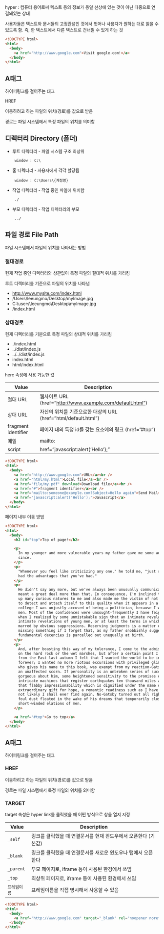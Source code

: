 hyper : 컴퓨터 용어로써 텍스트 등의 정보가 동일 선상에 있는 것이 아닌 다중으로 연결돼있는 상태

사용자들은 텍스트와 문서들의 고정관념인 것에서 벗어나 사용자가 원하는 대로 읽을 수 있도록 함. 즉, 한 텍스트에서 다른 텍스트로 건너뛸 수 있게 하는 것

```html
<!DOCTYPE html>
<html>
  <body>
    <a href="http://www.google.com">Visit google.com!</a>
  </body>
</html>
```

## A태그

하이퍼링크를 걸어주는 태그

HREF

이동하려고 하는 파일의 위치(경로)를 값으로 받음

경로는 파일 시스템에서 특정 파일의 위치를 의미함

## 디렉터리 Directory (폴더)

- 루트 디렉터리 - 파일 시스템 구조 최상위

       window : C:\

- 홈 디렉터리 - 사용자에게 각각 할당됨

       window : C:\Users\{계정명}

- 작업 디렉터리 - 작업 중인 파일에 위치함

       ./

- 부모 디렉터리 - 작업 디렉터리의 부모

       ../

## 파일 경로 File Path

파일 시스템에서 파일의 위치를 나타내는 방법

### 절대경로

현재 작업 중인 디렉터리와 상관없이 특정 파일의 절대적 위치를 가리킴

루트 디렉터리를 기준으로 파일의 위치를 나타냄

- http://www.mysite.com/index.html
- /Users/leeungmo/Desktop/myImage.jpg
- C:\users\leeungmo\Desktop\myImage.jpg
- /index.html

### 상대경로

현재 디렉터리를 기분으로 특정 파일의 상대적 위치를 가리킴

- ./index.html
- ../dist/index.js
- ../../dist/index.js
- index.html
- html/index.html

herc 속성에 사용 가능한 값

| Value               | Description                                                    |
| ------------------- | -------------------------------------------------------------- |
| 절대 URL            | 웹사이트 URL (href=”http://www.example.com/default.html”)      |
| 상대 URL            | 자신의 위치를 기준으로한 대상의 URL (href=”html/default.html”) |
| fragment identifier | 페이지 내의 특정 id를 갖는 요소에의 링크 (href=”#top”)         |
| 메일                | mailto:                                                        |
| script              | href=”javascript:alert(‘Hello’);”                              |

```html
<!DOCTYPE html>
<html>
  <body>
    <a href="http://www.google.com">URL</a><br />
    <a href="html/my.html">Local file</a><br />
    <a href="file/my.pdf" download>Download file</a><br />
    <a href="#">fragment identifier</a><br />
    <a href="mailto:someone@example.com?Subject=Hello again">Send Mail</a><br />
    <a href="javascript:alert('Hello');">Javascript</a>
  </body>
</html>
```

페이지 내부 이동 방법

```html
<!DOCTYPE html>
<html>
  <body>
    <h2 id="top">Top of page!</h2>

    <p>
      In my younger and more vulnerable years my father gave me some advice that I've been turning over in my mind ever
      since.
    </p>
    <p>
      "Whenever you feel like criticizing any one," he told me, "just remember that all the people in this world haven't
      had the advantages that you've had."
    </p>
    <p>
      He didn't say any more, but we've always been unusually communicative in a reserved way, and I understood that he
      meant a great deal more than that. In consequence, I'm inclined to reserve all judgments, a habit that has opened
      up many curious natures to me and also made me the victim of not a few veteran bores. The abnormal mind is quick
      to detect and attach itself to this quality when it appears in a normal person, and so it came about that in
      college I was unjustly accused of being a politician, because I was privy to the secret griefs of wild, unknown
      men. Most of the confidences were unsought-frequently I have feigned sleep, preoccupation, or a hostile levity
      when I realized by some unmistakable sign that an intimate revelation was quivering on the horizon; for the
      intimate revelations of young men, or at least the terms in which they express them, are usually plagiaristic and
      marred by obvious suppressions. Reserving judgments is a matter of infinite hope. I am still a little afraid of
      missing something if I forget that, as my father snobbishly suggested, and I snobbishly repeat, a sense of the
      fundamental decencies is parcelled out unequally at birth.
    </p>
    <p>
      And, after boasting this way of my tolerance, I come to the admission that it has a limit. Conduct may be founded
      on the hard rock or the wet marshes, but after a certain point I don't care what it's founded on. When I came back
      from the East last autumn I felt that I wanted the world to be in uniform and at a sort of moral attention
      forever; I wanted no more riotous excursions with privileged glimpses into the human heart. Only Gatsby, the man
      who gives his name to this book, was exempt from my reaction-Gatsby, who represented everything for which I have
      an unaffected scorn. If personality is an unbroken series of successful gestures, then there was something
      gorgeous about him, some heightened sensitivity to the promises of life, as if he were related to one of those
      intricate machines that register earthquakes ten thousand miles away. This responsiveness had nothing to do with
      that flabby impressionability which is dignified under the name of the "creative temperament"-it was an
      extraordinary gift for hope, a romantic readiness such as I have never found in any other person and which it is
      not likely I shall ever find again. No-Gatsby turned out all right at the end; it is what preyed on Gatsby, what
      foul dust floated in the wake of his dreams that temporarily closed out my interest in the abortive sorrows and
      short-winded elations of men.
    </p>

    <a href="#top">Go to top</a>
  </body>
</html>
```

## A태그

하이퍼링크를 걸어주는 태그

### HREF

이동하려고 하는 파일의 위치(경로)를 값으로 받음

경로는 파일 시스템에서 특정 파일의 위치를 의미함

### TARGET

target 속성은 hyper link를 클릭했을 때 어떤 방식으로 창을 열지 지정

| Value        | Description                                                     |
| ------------ | --------------------------------------------------------------- |
| `_self`      | 링크를 클릭했을 때 연결문서를 현재 윈도우에서 오픈한다 (기본값) |
| `_blank`     | 링크를 클릭했을 때 연결문서를 새로운 윈도우나 탭에서 오픈한다   |
| `_parent`    | 부모 페이지로, iframe 등이 사용된 환경에서 쓰임                 |
| `_top`       | 최상위 페이지로, iframe 등이 사용된 환경에서 쓰임               |
| `프레임이름` | 프레임이름을 직접 명시해서 사용할 수 있음                       |

```html
<!DOCTYPE html>
<html>
  <body>
    <a href="http://www.google.com" target="_blank" rel="noopener noreferrer">Visit google.com!</a>
  </body>
</html>
```

